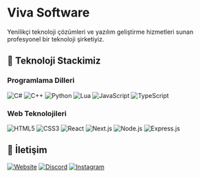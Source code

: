 # Viva Software

Yenilikçi teknoloji çözümleri ve yazılım geliştirme hizmetleri sunan profesyonel bir teknoloji şirketiyiz.

## 🔧 Teknoloji Stackimiz

### Programlama Dilleri
![C#](https://img.shields.io/badge/C%23-239120?style=for-the-badge&logo=c-sharp&logoColor=white)
![C++](https://img.shields.io/badge/C++-00599C?style=for-the-badge&logo=c%2B%2B&logoColor=white)
![Python](https://img.shields.io/badge/Python-3776AB?style=for-the-badge&logo=python&logoColor=white)
![Lua](https://img.shields.io/badge/Lua-2C2D72?style=for-the-badge&logo=lua&logoColor=white)
![JavaScript](https://img.shields.io/badge/JavaScript-F7DF1E?style=for-the-badge&logo=javascript&logoColor=black)
![TypeScript](https://img.shields.io/badge/TypeScript-007ACC?style=for-the-badge&logo=typescript&logoColor=white)

### Web Teknolojileri
![HTML5](https://img.shields.io/badge/HTML5-E34F26?style=for-the-badge&logo=html5&logoColor=white)
![CSS3](https://img.shields.io/badge/CSS3-1572B6?style=for-the-badge&logo=css3&logoColor=white)
![React](https://img.shields.io/badge/React-20232A?style=for-the-badge&logo=react&logoColor=61DAFB)
![Next.js](https://img.shields.io/badge/Next.js-000000?style=for-the-badge&logo=next.js&logoColor=white)
![Node.js](https://img.shields.io/badge/Node.js-43853D?style=for-the-badge&logo=node.js&logoColor=white)
![Express.js](https://img.shields.io/badge/Express.js-404D59?style=for-the-badge)

## 📱 İletişim
[![Website](https://img.shields.io/badge/Website-000000?style=for-the-badge&logo=About.me&logoColor=white)](https://violatesoftware.com.tr/)
[![Discord](https://img.shields.io/badge/Discord-7289DA?style=for-the-badge&logo=discord&logoColor=white)](https://discord.gg/SA6AHfUnCH)
[![Instagram](https://img.shields.io/badge/Instagram-E4405F?style=for-the-badge&logo=instagram&logoColor=white)](https://instagram.com/violatesoftware)
